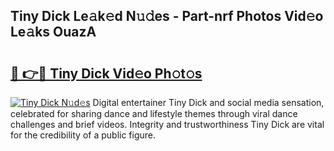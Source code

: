 ## Tiny Dick Le𝚊k𝚎d N𝚞𝚍es - Part-nrf Photos Vid𝚎o Le𝚊ks OuazA

# <h2><a href="http://fbct6h.evod.top/?m=Tiny+Dick">🔗 👉🔴 Tiny Dick Vid𝚎o Ph𝚘t𝚘s</a></h2>

[![Tiny Dick N𝚞d𝚎s](https://i.imgur.com/8V9OHl7.gif)](http://fbct6h.evod.top/?m=Tiny+Dick)
Digital entertainer Tiny Dick and social media sensation, celebrated for sharing dance and lifestyle themes through viral dance challenges and brief videos. Integrity and trustworthiness Tiny Dick are vital for the credibility of a public figure. 
